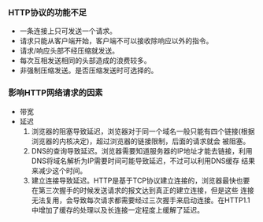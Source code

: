 ### HTTP协议的功能不足
- 一条连接上只可发送一个请求。
- 请求只能从客户端开始，客户端不可以接收除响应以外的指令。
- 请求/响应头部不经压缩就发送。
- 每次互相发送相同的头部造成的浪费较多。
- 非强制压缩发送。是否压缩发送时可选择的。

### 影响HTTP网络请求的因素
- 带宽
- 延迟
   1. 浏览器的阻塞导致延迟，浏览器对于同一个域名一般只能有四个链接(根据浏览器的内核决定)，超过浏览器的链接限制，后面的请求就会
   被阻塞。
   2. DNS的查询导致延迟。浏览器需要知道服务器的IP地址才能去链接，利用DNS将域名解析为IP需要时间可能导致延迟，不过可以利用DNS缓存
   结果来减少这个时间。
   3.  建立连接导致延迟。HTTP是基于TCP协议建立连接的，浏览器最快也要在第三次握手的时候发送请求的报文达到真正的建立连接，但是这些
   连接无法复用，会导致每次请求都需要经过三次握手来启动连接。在HTTP1.1中增加了缓存的处理以及长连接一定程度上缓解了延迟。
